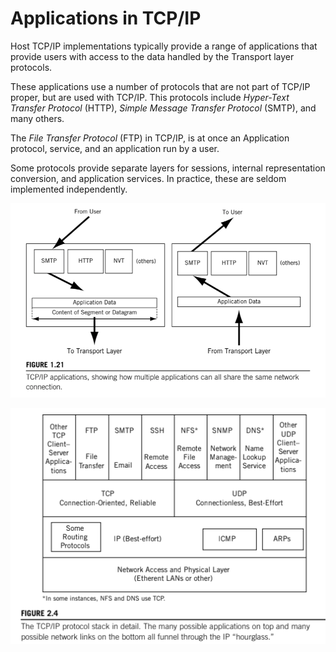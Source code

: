 # Applications in TCP/IP

Host TCP/IP implementations typically provide a range of applications that provide users with access to the data handled by the Transport layer protocols.

These applications use a number of protocols that are not part of TCP/IP proper, but are used with TCP/IP. This protocols include _Hyper-Text Transfer Protocol_ (HTTP), _Simple Message Transfer Protocol_ (SMTP), and many others.

The _File Transfer Protocol_ (FTP) in TCP/IP, is at once an Application protocol, service, and an application run by a user.

Some protocols provide separate layers for sessions, internal representation conversion, and application services. In practice, these are seldom implemented independently.

![applications](./apps.png)

![apps](./apps2.png)
